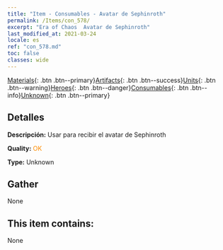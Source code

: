 ```yaml
---
title: "Item - Consumables - Avatar de Sephinroth"
permalink: /Items/con_578/
excerpt: "Era of Chaos  Avatar de Sephinroth"
last_modified_at: 2021-03-24
locale: es
ref: "con_578.md"
toc: false
classes: wide
---
```

 [Materials](/es/Items/){: .btn .btn--primary}[Artifacts](/es/Items/Artifacts/){: .btn .btn--success}[Units](/es/Items/Units/){: .btn .btn--warning}[Heroes](/es/Items/Heroes/){: .btn .btn--danger}[Consumables](/es/Items/Consumables/){: .btn .btn--info}[Unknown](/es/Items/Unknown/){: .btn .btn--primary}

## Detalles
 **Descripción:** Usar para recibir el avatar de Sephinroth

 **Quality:** <span style="color: #FF8C00">OK</span>

 **Type:** Unknown

## Gather

  None

## This item contains:

  None

